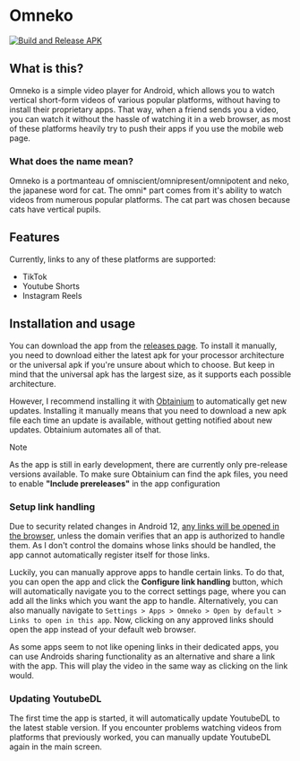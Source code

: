 # Omneko

[![Build and Release APK](https://github.com/tobocode/Omneko/actions/workflows/build_release.yaml/badge.svg)](https://github.com/tobocode/Omneko/actions/workflows/build_release.yaml)

## What is this?

Omneko is a simple video player for Android, which allows you to watch vertical short-form videos of various popular platforms, without having to install their proprietary apps.
That way, when a friend sends you a video, you can watch it without the hassle of watching it in a web browser, as most of these platforms heavily try to push their apps if you use the mobile web page.

### What does the name mean?

Omneko is a portmanteau of omniscient/omnipresent/omnipotent and neko, the japanese word for cat.
The omni* part comes from it's ability to watch videos from numerous popular platforms.
The cat part was chosen because cats have vertical pupils.

## Features

Currently, links to any of these platforms are supported:

- TikTok
- Youtube Shorts
- Instagram Reels

## Installation and usage

You can download the app from the [releases page](https://github.com/tobocode/Omneko/releases).
To install it manually, you need to download either the latest apk for your processor architecture or the universal apk if you're unsure about which to choose.
But keep in mind that the universal apk has the largest size, as it supports each possible architecture.

However, I recommend installing it with [Obtainium](https://github.com/ImranR98/Obtainium) to automatically get new updates.
Installing it manually means that you need to download a new apk file each time an update is available, without getting notified about new updates.
Obtainium automates all of that.

> [!NOTE]
> As the app is still in early development, there are currently only pre-release versions available.
> To make sure Obtainium can find the apk files, you need to enable **"Include prereleases"** in the app configuration

### Setup link handling

Due to security related changes in Android 12, [any links will be opened in the browser](https://developer.android.com/training/app-links/#web-links), unless the domain verifies that an app is authorized to handle them.
As I don't control the domains whose links should be handled, the app cannot automatically register itself for those links.

Luckily, you can manually approve apps to handle certain links.
To do that, you can open the app and click the **Configure link handling** button, which will automatically navigate you to the correct settings page, where you can add all the links which you want the app to handle.
Alternatively, you can also manually navigate to `Settings > Apps > Omneko > Open by default > Links to open in this app`.
Now, clicking on any approved links should open the app instead of your default web browser.

As some apps seem to not like opening links in their dedicated apps, you can use Androids sharing functionality as an alternative and share a link with the app.
This will play the video in the same way as clicking on the link would.

### Updating YoutubeDL

The first time the app is started, it will automatically update YoutubeDL to the latest stable version.
If you encounter problems watching videos from platforms that previously worked, you can manually update YoutubeDL again in the main screen.
